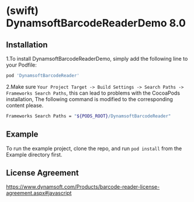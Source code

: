 # (swift) DynamsoftBarcodeReaderDemo 8.0

## Installation

1.To install DynamsoftBarcodeReaderDemo, simply add the following line to your Podfile:

```ruby
pod 'DynamsoftBarcodeReader'
```

2.Make sure `Your Project Target -> Build Settings -> Search Paths -> Frameworks Search Paths`, this can lead to problems with the CocoaPods installation, The following command is modified to the corresponding content please.
```bash
Frameworks Search Paths = "${PODS_ROOT}/DynamsoftBarcodeReader"
```


## Example

To run the example project, clone the repo, and run `pod install` from the Example directory first.

## License Agreement
https://www.dynamsoft.com/Products/barcode-reader-license-agreement.aspx#javascript

